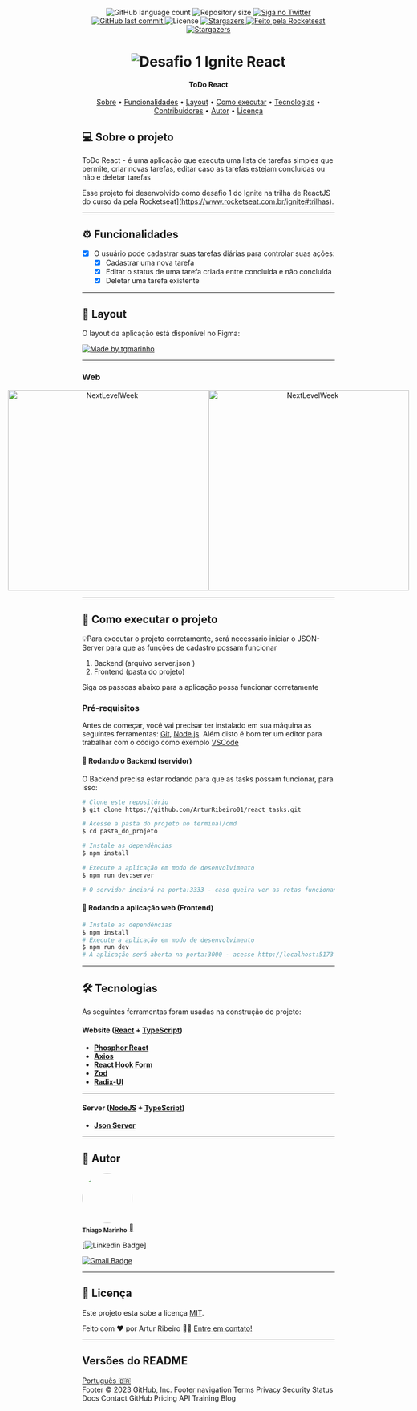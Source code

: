 
<p align="center">
  <img alt="GitHub language count" src="https://img.shields.io/github/languages/count/tgmarinho/README-ecoleta?color=%2304D361">

  <img alt="Repository size" src="https://img.shields.io/github/repo-size/tgmarinho/README-ecoleta">

  <a href="https://www.twitter.com/tgmarinho/">
    <img alt="Siga no Twitter" src="https://img.shields.io/twitter/url?url=https%3A%2F%2Fgithub.com%2Ftgmarinho%2FREADME-ecoleta">
  </a>
  
  <a href="https://github.com/tgmarinho/README-ecoleta/commits/master">
    <img alt="GitHub last commit" src="https://img.shields.io/github/last-commit/tgmarinho/README-ecoleta">
  </a>
    
   <img alt="License" src="https://img.shields.io/badge/license-MIT-brightgreen">
   <a href="https://github.com/tgmarinho/README-ecoleta/stargazers">
    <img alt="Stargazers" src="https://img.shields.io/github/stars/tgmarinho/README-ecoleta?style=social">
  </a>

  <a href="https://rocketseat.com.br">
    <img alt="Feito pela Rocketseat" src="https://img.shields.io/badge/feito%20por-Rocketseat-%237519C1">
  </a>
  
  <a href="https://blog.rocketseat.com.br/">
    <img alt="Stargazers" src="https://img.shields.io/badge/Blog-Rocketseat-%237159c1?style=flat&logo=ghost">
    </a>
  
 
</p>
<h1 align="center">
    <img alt="Desafio 1 Ignite React" title="#Ignite" src="./assets/banner.png" />
</h1>

<h4 align="center"> 
	ToDo React
</h4>

<p align="center">
 <a href="#-sobre-o-projeto">Sobre</a> •
 <a href="#-funcionalidades">Funcionalidades</a> •
 <a href="#-layout">Layout</a> • 
 <a href="#-como-executar-o-projeto">Como executar</a> • 
 <a href="#-tecnologias">Tecnologias</a> • 
 <a href="#-contribuidores">Contribuidores</a> • 
 <a href="#-autor">Autor</a> • 
 <a href="#user-content--licença">Licença</a>
</p>


## 💻 Sobre o projeto

ToDo React - é uma aplicação que executa uma lista de tarefas simples que permite, criar novas tarefas, editar caso as tarefas estejam concluídas ou não e deletar tarefas 

Esse projeto foi desenvolvido como desafio 1 do Ignite na trilha de ReactJS do curso da pela Rocketseat](https://www.rocketseat.com.br/ignite#trilhas).


---

## ⚙️ Funcionalidades

- [x] O usuário pode cadastrar suas tarefas diárias para controlar suas ações:
  - [x] Cadastrar uma nova tarefa
  - [x] Editar o status de uma tarefa criada entre concluída e não concluída
  - [x] Deletar uma tarefa existente

---

## 🎨 Layout

O layout da aplicação está disponível no Figma:

<a href="https://www.figma.com/file/LWmr2KfwECwzPhcb0jajmW/ToDo-List-(Copy)?t=3i6t08ZPhkECkgZB-1">
  <img alt="Made by tgmarinho" src="https://img.shields.io/badge/Acessar%20Layout%20-Figma-%2304D361">
</a>


---

### Web

<p align="center" style="display: flex; align-items: flex-start; justify-content: center;">
  <img alt="NextLevelWeek" title="#NextLevelWeek" src="./assets/web.svg" width="400px">

  <img alt="NextLevelWeek" title="#NextLevelWeek" src="./assets/sucesso-web.svg" width="400px">
</p>

---

## 🚀 Como executar o projeto

💡Para executar o projeto corretamente, será necessário iniciar o JSON-Server para que as funções de cadastro possam funcionar 
1. Backend (arquivo server.json ) 
2. Frontend (pasta do projeto)

Siga os passoas abaixo para a aplicação possa funcionar corretamente


### Pré-requisitos

Antes de começar, você vai precisar ter instalado em sua máquina as seguintes ferramentas:
[Git](https://git-scm.com), [Node.js](https://nodejs.org/en/). 
Além disto é bom ter um editor para trabalhar com o código como exemplo [VSCode](https://code.visualstudio.com/)

#### 🎲 Rodando o Backend (servidor)

O Backend precisa estar rodando para que as tasks possam funcionar, para isso:

```bash
# Clone este repositório
$ git clone https://github.com/ArturRibeiro01/react_tasks.git

# Acesse a pasta do projeto no terminal/cmd
$ cd pasta_do_projeto

# Instale as dependências
$ npm install

# Execute a aplicação em modo de desenvolvimento
$ npm run dev:server

# O servidor inciará na porta:3333 - caso queira ver as rotas funcionando acesse http://localhost:3333/tasks no seu navegador ou use seu App de requisições
```


#### 🧭 Rodando a aplicação web (Frontend)

```bash
# Instale as dependências
$ npm install
# Execute a aplicação em modo de desenvolvimento
$ npm run dev
# A aplicação será aberta na porta:3000 - acesse http://localhost:5173
```

---

## 🛠 Tecnologias

As seguintes ferramentas foram usadas na construção do projeto:

#### **Website**  ([React](https://reactjs.org/)  +  [TypeScript](https://www.typescriptlang.org/))

-   **[Phosphor React](https://react-icons.github.io/react-icons/)**
-   **[Axios](https://github.com/axios/axios)**
-   **[React Hook Form](https://react-hook-form.com/)**
-   **[Zod](https://zod.dev/)**
-   **[Radix-UI](https://www.radix-ui.com/)**

---

#### [](https://github.com/tgmarinho/Ecoleta#server-nodejs--typescript)**Server**  ([NodeJS](https://nodejs.org/en/)  +  [TypeScript](https://www.typescriptlang.org/))


-   **[Json Server ](https://github.com/typicode/json-server)**



---

## 🦸 Autor

<a href="https://blog.rocketseat.com.br/author/thiago/">
 <img style="border-radius: 50%;" src="https://avatars3.githubusercontent.com/u/380327?s=460&u=61b426b901b8fe02e12019b1fdb67bf0072d4f00&v=4" width="100px;" alt=""/>
 <br />
 <sub><b>Thiago Marinho</b></sub></a> <a href="https://blog.rocketseat.com.br/author/thiago/" title="Rocketseat">🚀</a>
 <br />


[![Linkedin Badge](https://img.shields.io/badge/-Artur-blue?style=flat-square&logo=Linkedin&logoColor=white&link=https://www.linkedin.com/in/artur-ribeiro01/)]

[![Gmail Badge](https://img.shields.io/badge/-tgmarinho@gmail.com-c14438?style=flat-square&logo=Gmail&logoColor=white&link=mailto:tgmarinho@gmail.com)](mailto:tgmarinho@gmail.com)

---

## 📝 Licença

Este projeto esta sobe a licença [MIT](./LICENSE).

Feito com ❤️ por Artur Ribeiro 👋🏽 [Entre em contato!](https://www.linkedin.com/in/artur-ribeiro01)

---

##  Versões do README

[Português 🇧🇷](./README.md)  
Footer
© 2023 GitHub, Inc.
Footer navigation
Terms
Privacy
Security
Status
Docs
Contact GitHub
Pricing
API
Training
Blog

